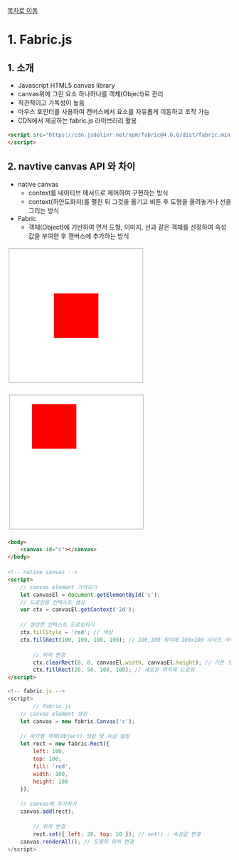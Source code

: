 
[목차로 이동](../%5BFabric%20js%5D%20f2d3d0d0e3344ccbac67f30c7ccd4b21.md)
# 1. Fabric.js

## 1. 소개

- Javascript HTML5 canvas library
- canvas위에 그린 요소 하나하나를 객체(Object)로 관리
- 직관적이고 가독성이 높음
- 마우스 포인터를 사용하여 캔버스에서 요소를 자유롭게 이동하고 조작 가능
- CDN에서 제공하는 fabric.js 라이브러리 활용

```html
<script src="https://cdn.jsdelivr.net/npm/fabric@4.6.0/dist/fabric.min.js">
</script>
```

## 2. navtive canvas API 와 차이

- native canvas
    - context를 네이티브 메서드로 제어하여 구현하는 방식
    - context(하얀도화지)를 펼친 뒤 그것을 옮기고 비튼 후 도형을 올려놓거나 선을 그리는 방식
- Fabric
    - 객체(Object)에 기반하여 먼저 도형, 이미지, 선과 같은 객체를 선정하여 속성 값을 부여한 후 캔버스에 추가하는 방식

![Untitled](1%20Fabric%20js%20759b048dc99d4003bffbc7e86e554a57/Untitled.png)

![Untitled](1%20Fabric%20js%20759b048dc99d4003bffbc7e86e554a57/Untitled%201.png)

```html
<body>
    <canvas id="c"></canvas>
</body>

<!-- native canvas -->
<script>
    // canvas element 가져오기
    let canvasEl = document.getElementById('c');
    // 드로잉용 컨텍스트 생성
    var ctx = canvasEl.getContext('2d');

    // 생성한 컨텍스트 드로잉하기
    ctx.fillStyle = 'red'; // 색상
    ctx.fillRect(100, 100, 100, 100); // 100,100 위치에 100x100 사이즈 사각형

		// 위치 변경
		ctx.clearRect(0, 0, canvasEl.width, canvasEl.height); // 기존 도형 지우기
		ctx.fillRect(20, 50, 100, 100); // 새로운 위치에 드로잉
</script>
```

```javascript
<!-- fabric.js -->
<script>
		// fabric.js
    // canvas element 생성
    let canvas = new fabric.Canvas('c');

    // 사각형 객체(Object) 생성 맟 속성 설정
    let rect = new fabric.Rect({
        left: 100,
        top: 100,
        fill: 'red',
        width: 100,
        height: 100
    });

    // canvas에 추가하기
    canvas.add(rect);

		// 위치 변경
		rect.set({ left: 20, top: 50 }); // set() : 속성값 변경
    canvas.renderAll(); // 도형의 위치 변경
</script>
```


